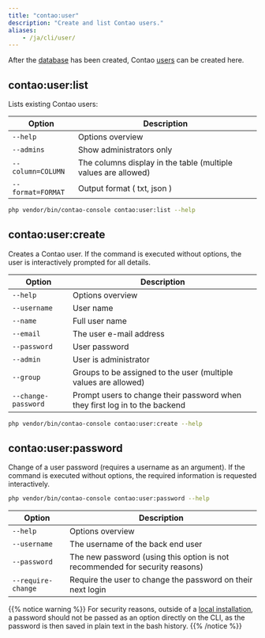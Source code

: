 ```yaml
---
title: "contao:user"
description: "Create and list Contao users."
aliases:
    - /ja/cli/user/
---
```



After the [database](/ja/cli/migrate/) has been created, Contao [users](/ja/user-management/users/) can be created here.


## contao:user:list

Lists existing Contao users:

| Option | Description |
| --- | --- |
| `--help`   | Options overview |
| `--admins` | Show administrators only |
| `--column=COLUMN` | The columns display in the table (multiple values are allowed) |
| `--format=FORMAT` | Output format ( txt, json ) |

```bash
php vendor/bin/contao-console contao:user:list --help
```


## contao:user:create

Creates a Contao user. If the command is executed without options, the user is interactively prompted for all details.

| Option | Description |
| --- | --- |
| `--help`   | Options overview |
| `--username` | User name |
| `--name` | Full user name |
| `--email` | The user e-mail address |
| `--password` | User password |
| `--admin` | User is administrator |
| `--group` | Groups to be assigned to the user (multiple values are allowed) |
| `--change-password` | Prompt users to change their password when they first log in to the backend |

```bash
php vendor/bin/contao-console contao:user:create --help
```


## contao:user:password

Change of a user password (requires a username as an argument). If the command is executed without options, 
the required information is requested interactively.

```bash
php vendor/bin/contao-console contao:user:password --help
```

| Option | Description |
| --- | --- |
| `--help`   | Options overview |
| `--username` | The username of the back end user |
| `--password` | The new password (using this option is not recommended for security reasons) |
| `--require-change` | Require the user to change the password on their next login |


{{% notice warning %}}
For security reasons, outside of a [local installation](/ja/guides/local-installation/), a password should not be passed 
as an option directly on the CLI, as the password is then saved in plain text in the bash history.
{{% /notice %}}